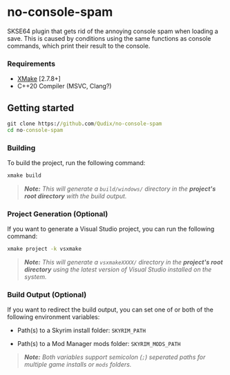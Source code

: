 # no-console-spam

SKSE64 plugin that gets rid of the annoying console spam when loading a save.
This is caused by conditions using the same functions as console commands, which print their result to the console.

### Requirements
* [XMake](https://xmake.io) [2.7.8+]
* C++20 Compiler (MSVC, Clang?)

## Getting started
```bat
git clone https://github.com/Qudix/no-console-spam
cd no-console-spam
```

### Building
To build the project, run the following command:
```bat
xmake build
```

> ***Note:*** *This will generate a `build/windows/` directory in the **project's root directory** with the build output.*

### Project Generation (Optional)
If you want to generate a Visual Studio project, you can run the following command:
```bat
xmake project -k vsxmake
```

> ***Note:*** *This will generate a `vsxmakeXXXX/` directory in the **project's root directory** using the latest version of Visual Studio installed on the system.*

### Build Output (Optional)
If you want to redirect the build output, you can set one of or both of the following environment variables:

- Path(s) to a Skyrim install folder: `SKYRIM_PATH`

- Path(s) to a Mod Manager mods folder: `SKYRIM_MODS_PATH`

> ***Note:*** *Both variables support semicolon (`;`) seperated paths for multiple game installs or `mods` folders.*
